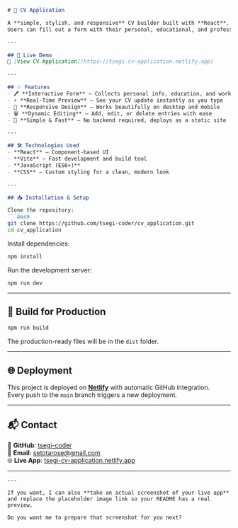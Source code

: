 

```markdown
# 📄 CV Application

A **simple, stylish, and responsive** CV builder built with **React**.  
Users can fill out a form with their personal, educational, and professional details, and instantly see a **live preview** of their resume — ready to share or print.

---

## 🚀 Live Demo
🔗 [View CV Application](https://tsegi-cv-application.netlify.app)

---

## ✨ Features
- 🖊 **Interactive Form** – Collects personal info, education, and work experience
- ⚡ **Real-Time Preview** – See your CV update instantly as you type
- 📱 **Responsive Design** – Works beautifully on desktop and mobile
- 🗑 **Dynamic Editing** – Add, edit, or delete entries with ease
- 🎯 **Simple & Fast** – No backend required, deploys as a static site

---

## 🛠 Technologies Used
- **React** – Component-based UI
- **Vite** – Fast development and build tool
- **JavaScript (ES6+)**
- **CSS** – Custom styling for a clean, modern look

---

## 📥 Installation & Setup

Clone the repository:
```bash
git clone https://github.com/tsegi-coder/cv_application.git
cd cv_application
```

Install dependencies:
```bash
npm install
```

Run the development server:
```bash
npm run dev
```

---

## 🧱 Build for Production
```bash
npm run build
```
The production-ready files will be in the `dist` folder.

---

## 🌐 Deployment
This project is deployed on **[Netlify](https://www.netlify.com/)** with automatic GitHub integration.  
Every push to the `main` branch triggers a new deployment.

---

## 📬 Contact
💼 **GitHub**: [tsegi-coder](https://github.com/tsegi-coder)  
📧 **Email**: setotarose@gmail.com  
🌐 **Live App**: [tsegi-cv-application.netlify.app](https://tsegi-cv-application.netlify.app)

---
```
---

If you want, I can also **take an actual screenshot of your live app** and replace the placeholder image link so your README has a real preview.  

Do you want me to prepare that screenshot for you next?

